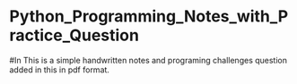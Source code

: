 # Python_Programming_Notes_with_Practice_Question

#In This is a simple handwritten notes and programing challenges question added in this in pdf format. 

